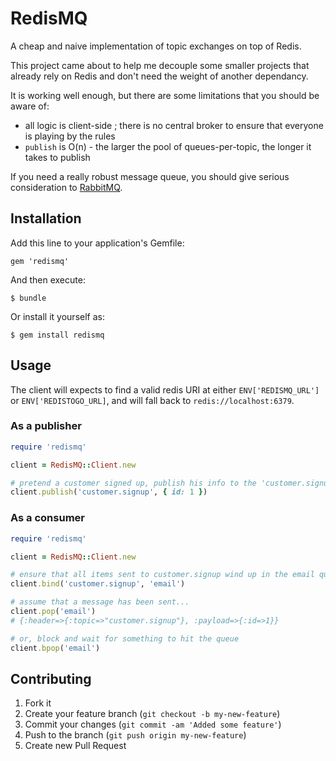 # RedisMQ

A cheap and naive implementation of topic exchanges on top of Redis.

This project came about to help me decouple some smaller projects that already rely on Redis and don't need the weight of another dependancy.

It is working well enough, but there are some limitations that you should be aware of:

* all logic is client-side ; there is no central broker to ensure that everyone is playing by the rules
* `publish` is O(n) - the larger the pool of queues-per-topic, the longer it takes to publish

If you need a really robust message queue, you should give serious consideration to [RabbitMQ](http://www.rabbitmq.com/).

## Installation

Add this line to your application's Gemfile:

    gem 'redismq'

And then execute:

    $ bundle

Or install it yourself as:

    $ gem install redismq

## Usage

The client will expects to find a valid redis URI at either `ENV['REDISMQ_URL']` or `ENV['REDISTOGO_URL]`, and will fall back to `redis://localhost:6379`.

### As a publisher

```ruby
require 'redismq'

client = RedisMQ::Client.new

# pretend a customer signed up, publish his info to the 'customer.signup' topic
client.publish('customer.signup', { id: 1 })
```

### As a consumer

```ruby
require 'redismq'

client = RedisMQ::Client.new

# ensure that all items sent to customer.signup wind up in the email queue
client.bind('customer.signup', 'email')

# assume that a message has been sent...
client.pop('email')
# {:header=>{:topic=>"customer.signup"}, :payload=>{:id=>1}}

# or, block and wait for something to hit the queue
client.bpop('email')
```

## Contributing

1. Fork it
2. Create your feature branch (`git checkout -b my-new-feature`)
3. Commit your changes (`git commit -am 'Added some feature'`)
4. Push to the branch (`git push origin my-new-feature`)
5. Create new Pull Request
